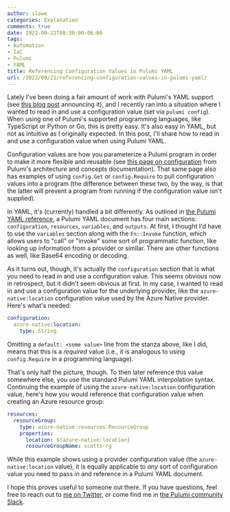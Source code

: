 ```yaml
---
author: slowe
categories: Explanation
comments: true
date: 2022-09-21T08:30:00-06:00
tags:
- Automation
- IaC
- Pulumi
- YAML
title: Referencing Configuration Values in Pulumi YAML
url: /2022/09/21/referencing-configuration-values-in-pulumi-yaml/
---
```


Lately I've been doing a fair amount of work with Pulumi's YAML support (see [this blog post][link-1] announcing it), and I recently ran into a situation where I wanted to read in and use a configuration value (set via `pulumi config`). When using one of Pulumi's supported programming languages, like TypeScript or Python or Go, this is pretty easy. It's also easy in YAML, but not as intuitive as I originally expected. In this post, I'll share how to read in and use a configuration value when using Pulumi YAML.<!--more-->

Configuration values are how you parameterize a Pulumi program in order to make it more flexible and reusable (see [this page on configuration][link-3] from Pulumi's architecture and concepts documentation). That same page also has examples of using `config.Get` or `config.Require` to pull configuration values into a program (the difference between these two, by the way, is that the latter will prevent a program from running if the configuration value isn't supplied).

In YAML, it's (currently) handled a bit differently. As outlined in [the Pulumi YAML reference][link-2], a Pulumi YAML document has four main sections: `configuration`, `resources`, `variables`, and `outputs`. At first, I thought I'd have to use the `variables` section along with the `Fn::Invoke` function, which allows users to "call" or "invoke" some sort of programmatic function, like looking up information from a provider or similar. There are other functions as well, like Base64 encoding or decoding.

As it turns out, though, it's actually the `configuration` section that is what you need to read in and use a configuration value. This seems obvious now in retrospect, but it didn't seem obvious at first. In my case, I wanted to read in and use a configuration value for the underlying provider, like the `azure-native:location` configuration value used by the Azure Native provider. Here's what's needed:

```yaml
configuration:
  azure-native:location:
    type: String
```

Omitting a `default: <some value>` line from the stanza above, like I did, means that this is a _required_ value (i.e., it is analogous to using `config.Require` in a programming language).

That's only half the picture, though. To then later reference this value somewhere else, you use the standard Pulumi YAML interpolation syntax. Continuing the example of using the `azure-native:location` configuration value, here's how you would reference that configuration value when creating an Azure resource group:

```yaml
resources:
  resourceGroup:
    type: azure-native:resources:ResourceGroup
    properties:
      location: ${azure-native:location}
      resourceGroupName: scotts-rg
```

While this example shows using a provider configuration value (the `azure-native:location` value), it is equally applicable to _any_ sort of configuration value you need to pass in and reference in a Pulumi YAML document.

I hope this proves useful to someone out there. If you have questions, feel free to reach out to [me on Twitter][link-4], or come find me in [the Pulumi community Slack][link-5].

[link-1]: https://www.pulumi.com/blog/pulumi-yaml/
[link-2]: https://www.pulumi.com/docs/reference/yaml/
[link-3]: https://www.pulumi.com/docs/intro/concepts/config/
[link-4]: https://twitter.com/scott_lowe
[link-5]: https://pulumi-community.slack.com
